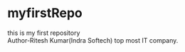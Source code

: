 # myfirstRepo
this is my first repository
<br>
Author-Ritesh Kumar(Indra Softech)
top most IT company.
